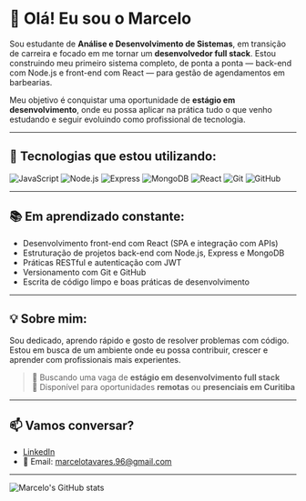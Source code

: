 # 👋 Olá! Eu sou o Marcelo

Sou estudante de **Análise e Desenvolvimento de Sistemas**, em transição de carreira e focado em me tornar um **desenvolvedor full stack**. Estou construindo meu primeiro sistema completo, de ponta a ponta — back-end com Node.js e front-end com React — para gestão de agendamentos em barbearias.

Meu objetivo é conquistar uma oportunidade de **estágio em desenvolvimento**, onde eu possa aplicar na prática tudo o que venho estudando e seguir evoluindo como profissional de tecnologia.

---

## 🚀 Tecnologias que estou utilizando:

![JavaScript](https://img.shields.io/badge/-JavaScript-F7DF1E?style=flat&logo=javascript&logoColor=000)
![Node.js](https://img.shields.io/badge/-Node.js-339933?style=flat&logo=node.js&logoColor=fff)
![Express](https://img.shields.io/badge/-Express-000000?style=flat&logo=express&logoColor=fff)
![MongoDB](https://img.shields.io/badge/-MongoDB-47A248?style=flat&logo=mongodb&logoColor=fff)
![React](https://img.shields.io/badge/-React-61DAFB?style=flat&logo=react&logoColor=000)
![Git](https://img.shields.io/badge/-Git-F05032?style=flat&logo=git&logoColor=fff)
![GitHub](https://img.shields.io/badge/-GitHub-181717?style=flat&logo=github&logoColor=fff)

---

## 📚 Em aprendizado constante:
- Desenvolvimento front-end com React (SPA e integração com APIs)
- Estruturação de projetos back-end com Node.js, Express e MongoDB
- Práticas RESTful e autenticação com JWT
- Versionamento com Git e GitHub
- Escrita de código limpo e boas práticas de desenvolvimento

---

## 💡 Sobre mim:
Sou dedicado, aprendo rápido e gosto de resolver problemas com código. Estou em busca de um ambiente onde eu possa contribuir, crescer e aprender com profissionais mais experientes.

> 🎯 Buscando uma vaga de **estágio em desenvolvimento full stack**  
> 📍 Disponível para oportunidades **remotas** ou **presenciais em Curitiba**

---

## 📫 Vamos conversar?
- [LinkedIn](https://www.linkedin.com/in/marcelo021)
- 📧 Email: marcelotavares.96@gmail.com

---

![Marcelo's GitHub stats](https://github-readme-stats.vercel.app/api?username=MarceloMendes021&show_icons=true&theme=radical)
